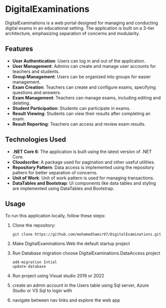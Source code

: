 # DigitalExaminations

DigitalExaminations is a web portal designed for managing and conducting digital exams in an educational setting. The application is built on a 3-tier architecture, emphasizing separation of concerns and modularity.

## Features

- **User Authentication**: Users can log in and out of the application.
- **User Management**: Admins can create and manage user accounts for teachers and students.
- **Group Management**: Users can be organized into groups for easier management.
- **Exam Creation**: Teachers can create and configure exams, specifying questions and answers.
- **Exam Management**: Teachers can manage exams, including editing and deleting.
- **Student Participation**: Students can participate in exams.
- **Result Viewing**: Students can view their results after completing an exam.
- **Result Reporting**: Teachers can access and review exam results.

## Technologies Used

- **.NET Core 6**: The application is built using the latest version of .NET Core.
- **Cloudscribe**: A package used for pagination and other useful utilities.
- **Repository Pattern**: Data access is implemented using the repository pattern for better separation of concerns.
- **Unit of Work**: Unit of work pattern is used for managing transactions.
- **DataTables and Bootstrap**: UI components like data tables and styling are implemented using DataTables and Bootstrap.

## Usage

To run this application locally, follow these steps:

1. Clone the repository:

   ```shell
   git clone https://github.com/mohamedSamir97/DigitalExaminations.git

2. Make DigitalExaminations.Web the default startup project

3. Run Database migration choose DigitalExaminations.DataAccess project 
 
   ```shell
   add-migration Intial
   update-database

4. Run project using Visual studio 2019 or 2022

5. create an admin account in the Users table using Sql server, Azure Studio or VS Sql  to login with 

6. navigate between nav links and explore the web app
